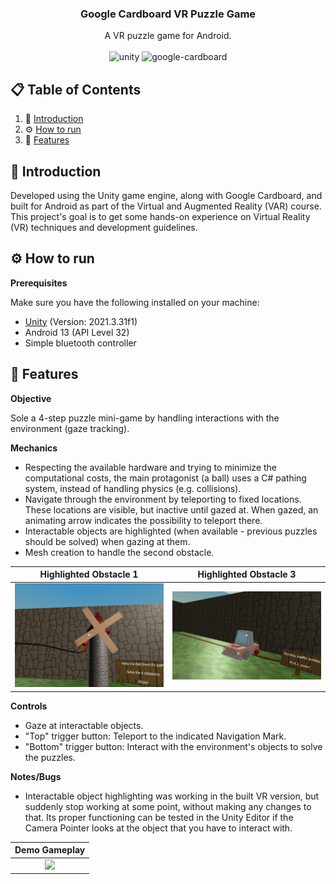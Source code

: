 <div align="center">

  <h3 align="center">Google Cardboard VR Puzzle Game</h3>

  <div align="center">
    A VR puzzle game for Android.
  </div>
  
  <br />

  <div>
    <img src="https://img.shields.io/badge/Unity-black?style=flat&logo=unity" alt="unity" />
    <img src="https://img.shields.io/badge/Google-grey?style=flat&logo=google%20cardboard" alt="google-cardboard" />
  </div>
</div>


## 📋 <a name="table">Table of Contents</a>
1. 🤖 [Introduction](#introduction)
2. ⚙️ [How to run](#how-to-run)
3. 🚀 [Features](#features)


## <a name="introduction">🤖 Introduction</a>

Developed using the Unity game engine, along with Google Cardboard, and built for Android as part of the Virtual and Augmented Reality (VAR) course. This project's goal is to get some hands-on experience on Virtual Reality (VR) techniques and development guidelines.


## <a name="how-to-run">⚙️ How to run</a>

**Prerequisites**

Make sure you have the following installed on your machine:
- [Unity](https://unity.com/) (Version: 2021.3.31f1)
- Android 13 (API Level 32)
- Simple bluetooth controller


## <a name="features">🚀 Features</a>

**Objective**

Sole a 4-step puzzle mini-game by handling interactions with the environment (gaze tracking).

**Mechanics**

- Respecting the available hardware and trying to minimize the computational costs, the main protagonist (a ball) uses a C# pathing system, instead of handling physics (e.g. collisions).
- Navigate through the environment by teleporting to fixed locations. These locations are visible, but inactive until gazed at. When gazed, an animating arrow indicates the possibility to teleport there.
- Interactable objects are highlighted (when available - previous puzzles should be solved) when gazing at them.
- Mesh creation to handle the second obstacle.

Highlighted Obstacle 1   |  Highlighted Obstacle 3
:-------------------------:|:-------------------------:
![](repo_images/highlight_1.png)  |  ![](repo_images/highlight_2.png)

**Controls**

- Gaze at interactable objects.
- "Top" trigger button: Teleport to the indicated Navigation Mark.
- "Bottom" trigger button: Interact with the environment's objects to solve the puzzles.

**Notes/Bugs**

- Interactable object highlighting was working in the built VR version, but suddenly stop working at some point, without making any changes to that. Its proper functioning can be tested in the Unity Editor if the Camera Pointer looks at the object that you have to interact with.

Demo Gameplay|
:-------------------------:|
![](repo_images/VR_demo.gif)|